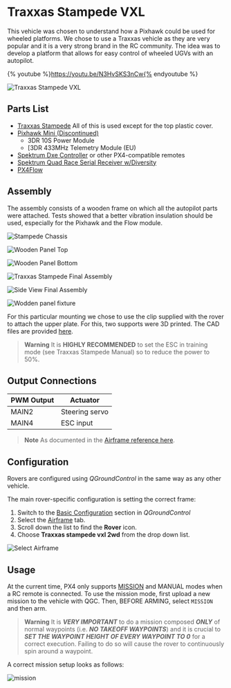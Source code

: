 # Traxxas Stampede VXL

This vehicle was chosen to understand how a Pixhawk could be used for wheeled platforms. We chose to use a Traxxas vehicle as they are very popular and it is a very strong brand in the RC community. The idea was to develop a platform that allows for easy control of wheeled UGVs with an autopilot.

{% youtube %}https://youtu.be/N3HvSKS3nCw{% endyoutube %}

![Traxxas Stampede VXL](../../assets/airframes/rover/traxxas_stampede_vxl/stampede.jpg)

## Parts List

  * [Traxxas Stampede](https://traxxas.com/products/models/electric/stampede-vxl-tsm) All of this is used except for the top plastic cover.
  * [Pixhawk Mini (Discontinued)](../flight_controller/pixhawk_mini.md)
    * 3DR 10S Power Module
    * [3DR 433MHz Telemetry Module (EU)
  * [Spektrum Dxe Controller](http://www.spektrumrc.com/Products/Default.aspx?ProdId=SPM1000) or other PX4-compatible remotes
  * [Spektrum Quad Race Serial Receiver w/Diversity](http://www.spektrumrc.com/Products/Default.aspx?ProdID=SPM4648)
  * [PX4Flow](https://pixhawk.org/modules/px4flow)


## Assembly

The assembly consists of a wooden frame on which all the autopilot parts were attached. 
Tests showed that a better vibration insulation should be used, especially for the Pixhawk and the Flow module.

![Stampede Chassis](../../assets/airframes/rover/traxxas_stampede_vxl/stampede_chassis.jpg)

![Wooden Panel Top](../../assets/airframes/rover/traxxas_stampede_vxl/panel_top.jpg)

![Wooden Panel Bottom](../../assets/airframes/rover/traxxas_stampede_vxl/panel_bottom.jpg)

![Traxxas Stampede Final Assembly](../../assets/airframes/rover/traxxas_stampede_vxl/final_assembly.jpg)

![Side View Final Assembly](../../assets/airframes/rover/traxxas_stampede_vxl/final_side.jpg)

![Wodden panel fixture](../../assets/airframes/rover/traxxas_stampede_vxl/mounting_detail.jpg)

For this particular mounting we chose to use the clip supplied with the rover to attach the upper plate. 
For this, two supports were 3D printed. 
The CAD files are provided [here](https://github.com/PX4/px4_user_guide/raw/master/assets/airframes/rover/traxxas_stampede_vxl/plane_holders.zip).

> **Warning** It is **HIGHLY RECOMMENDED** to set the ESC in training mode (see Traxxas Stampede Manual) so to reduce the power to 50%.


## Output Connections

PWM Output | Actuator
-- | --
MAIN2 | Steering servo
MAIN4 | ESC input

> **Note** As documented in the [Airframe reference here](../airframes/airframe_reference.md#rover_rover_traxxas_stampede_vxl_2wd).


## Configuration

Rovers are configured using *QGroundControl* in the same way as any other vehicle.

The main rover-specific configuration is setting the correct frame:
1. Switch to the [Basic Configuration](../config/README.md) section in *QGroundControl*
1. Select the [Airframe](../config/airframe.md) tab. 
1. Scroll down the list to find the **Rover** icon. 
1. Choose **Traxxas stampede vxl 2wd** from the drop down list.

![Select Airframe](../../images/qgc/setup/airframe_px4_rover_traxxas_stampede_vxl_2wd.jpg)


## Usage

At the current time, PX4 only supports [MISSION](../flight_modes/mission.md) and MANUAL modes when a RC remote is connected. To use the mission mode, first upload a new mission to the vehicle with QGC. Then, BEFORE ARMING, select `MISSION` and then arm. 

> **Warning** It is **_VERY IMPORTANT_** to do a mission composed **_ONLY_** of normal waypoints (i.e. **_NO TAKEOFF WAYPOINTS_**) and it is crucial to **_SET THE WAYPOINT HEIGHT OF EVERY WAYPOINT TO 0_** for a correct execution. Failing to do so will cause the rover to continuously spin around a waypoint.

A correct mission setup looks as follows:

![mission](../../assets/airframes/rover/traxxas_stampede_vxl/correct_mission.jpg)
 
